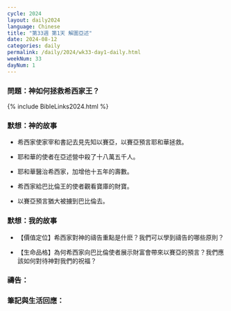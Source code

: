 ```yaml
---
cycle: 2024
layout: daily2024
language: Chinese
title: "第33週 第1天 解圍亞述"
date: 2024-08-12
categories: daily
permalink: /daily/2024/wk33-day1-daily.html
weekNum: 33
dayNum: 1
---
```


### 問題：神如何拯救希西家王？ 

{% include BibleLinks2024.html %}

### 默想：神的故事 
+ 希西家使家宰和書記去見先知以賽亞，以賽亞預言耶和華拯救。 

+ 耶和華的使者在亞述營中殺了十八萬五千人。 

+ 耶和華醫治希西家，加增他十五年的壽數。 

+ 希西家給巴比倫王的使者觀看寶庫的財寶。 

+ 以賽亞預言猶大被擄到巴比倫去。 

### 默想：我的故事
+ 【價值定位】希西家對神的禱告重點是什麽？我們可以學到禱告的哪些原則？

+ 【生命品格】為何希西家向巴比倫使者展示財富會帶來以賽亞的預言？我們應該如何對待神對我們的祝福？ 

### 禱告：

### 筆記與生活回應：
